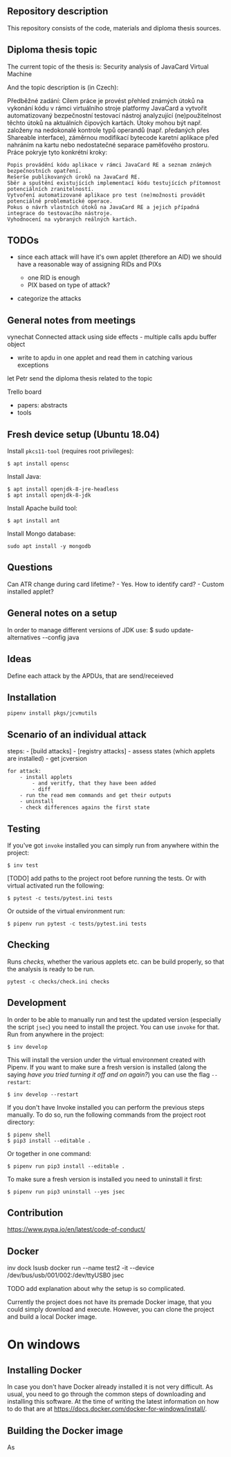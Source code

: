 Repository description
----------------------
This repository consists of the code, materials and diploma thesis sources.

Diploma thesis topic
--------------------
The current topic of the thesis is: Security analysis of JavaCard Virtual Machine

And the topic description is (in Czech):

Předběžné zadání:
Cílem práce je provést přehled známých útoků na vykonání kódu v rámci virtuálního stroje platformy JavaCard a vytvořit automatizovaný bezpečnostní testovací nástroj analyzující (ne)použitelnost těchto útoků na aktuálních čipových kartách. Útoky mohou být např. založeny na nedokonalé kontrole typů operandů (např. předaných přes Shareable interface), záměrnou modifikací bytecode karetní aplikace před nahráním na kartu nebo nedostatečné separace paměťového prostoru.
Práce pokryje tyto konkrétní kroky:

    Popis provádění kódu aplikace v rámci JavaCard RE a seznam známých bezpečnostních opatření.
    Rešerše publikovaných úroků na JavaCard RE.
    Sběr a spuštění existujících implementací kódu testujících přítomnost potenciálních zranitelností.
    Vytvoření automatizované aplikace pro test (ne)možnosti provádět potenciálně problematické operace.
    Pokus o návrh vlastních útoků na JavaCard RE a jejich případná integrace do testovacího nástroje.
    Vyhodnocení na vybraných reálných kartách.

TODOs
-----
- since each attack will have it's own applet (therefore an AID) we should have a reasonable way of assigning RIDs and PIXs
    - one RID is enough
    - PIX based on type of attack?

- categorize the attacks

General notes from meetings
---------------------------

vynechat Connected
attack using side effects - multiple calls
apdu buffer object
 - write to apdu in one applet and read them in
catching various exceptions

let Petr send the diploma thesis related to the topic

Trello board
- papers: abstracts
- tools

Fresh device setup (Ubuntu 18.04)
------------------
Install `pkcs11-tool` (requires root privileges):
```
$ apt install opensc
```

Install Java:
```
$ apt install openjdk-8-jre-headless
$ apt install openjdk-8-jdk
```

Install Apache build tool:
```
$ apt install ant
```

Install Mongo database:
```
sudo apt install -y mongodb
```

Questions
---------
Can ATR change during card lifetime?
     - Yes.
How to identify card?
    - Custom installed applet?

General notes on a setup
------------------------
In order to manage different versions of JDK use:
$ sudo update-alternatives --config java


Ideas
-----

Define each attack by the APDUs, that are send/receieved

Installation
------------

`pipenv install pkgs/jcvmutils`

Scenario of an individual attack
--------------------------------

steps:
    - [build attacks]
    - [registry attacks]
    - assess states (which applets are installed)
        - get jcversion

    for attack:
        - install applets
            - and veritfy, that they have been added
            - diff
        - run the read mem commands and get their outputs
        - uninstall
        - check differences agains the first state

Testing
-------
If you've got `invoke` installed you can simply run from anywhere within the project:
```
$ inv test
```

[TODO] add paths to the project root before running the tests.
Or with virtual activated run the following:
```
$ pytest -c tests/pytest.ini tests
```

Or outside of the virtual environment run:
```
$ pipenv run pytest -c tests/pytest.ini tests
```

Checking
--------

Runs *checks*, whether the various applets etc. can be build properly,
so that the analysis is ready to be run.
```
pytest -c checks/check.ini checks
```

Development
-----------
In order to be able to manually run and test the updated version (especially the script `jsec`) you need to install the project. You can use `invoke` for that. Run from anywhere in the project:
```
$ inv develop
```
This will install the version under the virtual environment created with Pipenv. If you want to make sure a fresh version is installed (along the saying _have you tried turning it off and on again?_) you can use the flag `--restart`:
```
$ inv develop --restart
```

If you don't have Invoke installed you can perform the previous steps manually. To do so, run the following commands from the project root directory:
```
$ pipenv shell
$ pip3 install --editable .
```
Or together in one command:
```
$ pipenv run pip3 install --editable .
```
To make sure a fresh version is installed you need to uninstall it first:
```
$ pipenv run pip3 uninstall --yes jsec
```


Contribution
------------

https://www.pypa.io/en/latest/code-of-conduct/

Docker
------
inv dock
lsusb
docker run --name test2 -it --device /dev/bus/usb/001/002:/dev/ttyUSB0 jsec

TODO add explanation about why the setup is so complicated.

Currently the project does not have its premade Docker image, that you could simply download and execute. However, you can clone the project and build a local Docker image.


On windows
==========

Installing Docker
----------------------------

In case you don't have Docker already installed it is not very difficult. As usual, you need to go through the common steps of downloading and installing this software. At the time of writing the latest information on how to do that are at https://docs.docker.com/docker-for-windows/install/.

Building the Docker image
-------------------------
As
